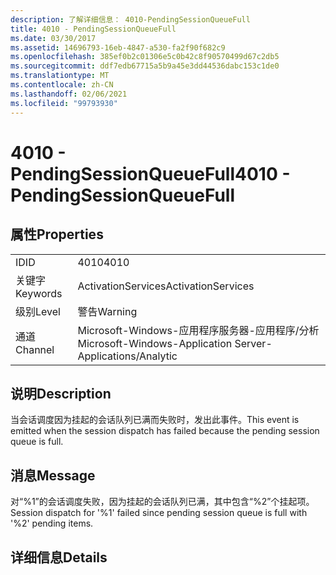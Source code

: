```yaml
---
description: 了解详细信息： 4010-PendingSessionQueueFull
title: 4010 - PendingSessionQueueFull
ms.date: 03/30/2017
ms.assetid: 14696793-16eb-4847-a530-fa2f90f682c9
ms.openlocfilehash: 385ef0b2c01306e5c0b42c8f90570499d67c2db5
ms.sourcegitcommit: ddf7edb67715a5b9a45e3dd44536dabc153c1de0
ms.translationtype: MT
ms.contentlocale: zh-CN
ms.lasthandoff: 02/06/2021
ms.locfileid: "99793930"
---
```

# <a name="4010---pendingsessionqueuefull"></a><span data-ttu-id="4ec28-103">4010 - PendingSessionQueueFull</span><span class="sxs-lookup"><span data-stu-id="4ec28-103">4010 - PendingSessionQueueFull</span></span>

## <a name="properties"></a><span data-ttu-id="4ec28-104">属性</span><span class="sxs-lookup"><span data-stu-id="4ec28-104">Properties</span></span>  
  
|||  
|-|-|  
|<span data-ttu-id="4ec28-105">ID</span><span class="sxs-lookup"><span data-stu-id="4ec28-105">ID</span></span>|<span data-ttu-id="4ec28-106">4010</span><span class="sxs-lookup"><span data-stu-id="4ec28-106">4010</span></span>|  
|<span data-ttu-id="4ec28-107">关键字</span><span class="sxs-lookup"><span data-stu-id="4ec28-107">Keywords</span></span>|<span data-ttu-id="4ec28-108">ActivationServices</span><span class="sxs-lookup"><span data-stu-id="4ec28-108">ActivationServices</span></span>|  
|<span data-ttu-id="4ec28-109">级别</span><span class="sxs-lookup"><span data-stu-id="4ec28-109">Level</span></span>|<span data-ttu-id="4ec28-110">警告</span><span class="sxs-lookup"><span data-stu-id="4ec28-110">Warning</span></span>|  
|<span data-ttu-id="4ec28-111">通道</span><span class="sxs-lookup"><span data-stu-id="4ec28-111">Channel</span></span>|<span data-ttu-id="4ec28-112">Microsoft-Windows-应用程序服务器-应用程序/分析</span><span class="sxs-lookup"><span data-stu-id="4ec28-112">Microsoft-Windows-Application Server-Applications/Analytic</span></span>|  
  
## <a name="description"></a><span data-ttu-id="4ec28-113">说明</span><span class="sxs-lookup"><span data-stu-id="4ec28-113">Description</span></span>  

 <span data-ttu-id="4ec28-114">当会话调度因为挂起的会话队列已满而失败时，发出此事件。</span><span class="sxs-lookup"><span data-stu-id="4ec28-114">This event is emitted when the session dispatch has failed because the pending session queue is full.</span></span>  
  
## <a name="message"></a><span data-ttu-id="4ec28-115">消息</span><span class="sxs-lookup"><span data-stu-id="4ec28-115">Message</span></span>  

 <span data-ttu-id="4ec28-116">对“%1”的会话调度失败，因为挂起的会话队列已满，其中包含“%2”个挂起项。</span><span class="sxs-lookup"><span data-stu-id="4ec28-116">Session dispatch for '%1' failed since pending session queue is full with '%2' pending items.</span></span>  
  
## <a name="details"></a><span data-ttu-id="4ec28-117">详细信息</span><span class="sxs-lookup"><span data-stu-id="4ec28-117">Details</span></span>
